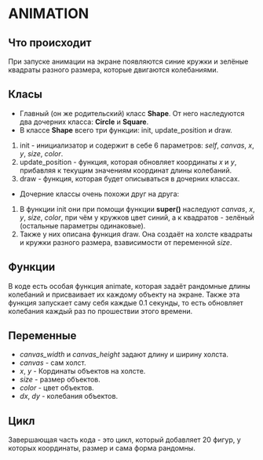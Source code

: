 # ANIMATION

## Что происходит
При запуске анимации на экране появляются синие кружки и зелёные квадраты разного размера, которые двигаются колебаниями.

## Класы
* Главный (он же родительский) класс **Shape**. От него наследуются два дочерних класса: **Circle** и **Square**.
* В классе **Shape** всего три функции: init, update_position и draw.
1. init - инициализатор и содержит в себе 6 параметров: *self*, *canvas*, *x*, *y*, *size*, *color*.
2. update_position - функция, которая обновляет координаты *x* и *y*, прибавляя к текущим значениям координат длины колебаний.
3. draw - функция, которая будет описываться в дочерних классах.
* Дочерние классы очень похожи друг на друга:
1. В функции init они при помощи функции **super()** наследуют *canvas*, *x*, *y*, *size*, *color*, при чём у кружков цвет синий, а к квадратов - зелёный (остальные параметры одинаковые).
2. Также у них описана функция draw. Она создаёт на холсте квадраты и кружки разного размера, взависимости от переменной *size*.

## Функции
В коде есть особая функция animate, которая задаёт рандомные длины колебаний и присваивает их каждому объекту на экране. Также эта функция запускает саму себя каждые 0.1 секунды, то есть обновляет колебания каждый раз по прошествии этого времени.

## Переменные
* *canvas_width* и *canvas_height* задают длину и ширину холста.
* *canvas* - сам холст.
* *x*, *y* - Кординаты объектов на холсте.
* *size* - размер объектов.
* *color* - цвет объектов.
* *dx*, *dy* - колебания объектов.

## Цикл
Завершающая часть кода - это цикл, который добавляет 20 фигур, у которых координаты, размер и сама форма рандомны.